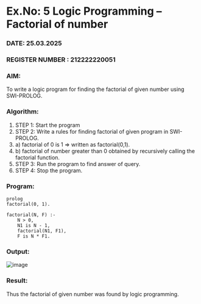 # Ex.No: 5   Logic Programming – Factorial of number   
### DATE: 25.03.2025                                                                           
### REGISTER NUMBER : 212222220051
### AIM: 
To  write  a logic program for finding the factorial of given number using SWI-PROLOG. 
### Algorithm:
1. STEP 1: Start the program
2. STEP 2:  Write a rules for finding factorial of given program in SWI-PROLOG.
3.   a)	factorial of 0 is 1 => written as factorial(0,1).
4.   b)	factorial of number greater than 0 obtained by recursively calling the factorial    function.
5. STEP 3: Run the program  to find answer of  query.
6. STEP 4: Stop the program.

### Program:
```
prolog
factorial(0, 1).

factorial(N, F) :-
    N > 0,
    N1 is N - 1,
    factorial(N1, F1),
    F is N * F1.

```
### Output:
![image](https://github.com/user-attachments/assets/b5b8d19c-6abf-4772-b461-75b0950ddf74)

### Result:
Thus the factorial of given number was found by logic programming.
